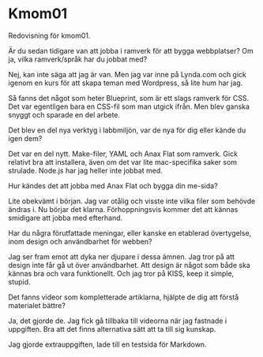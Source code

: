 Kmom01
===============================

Redovisning för kmom01.


Är du sedan tidigare van att jobba i ramverk för att bygga webbplatser? Om ja, vilka ramverk/språk har du jobbat med?

Nej, kan inte säga att jag är van. Men jag var inne på Lynda.com och gick igenom en kurs för att skapa teman med Wordpress, så lite hum har jag.

Så fanns det något som heter Blueprint, som är ett slags ramverk för
CSS. Det var egentligen bara en CSS-fil som man utgick ifrån. Men blev
ganska snyggt och sparade en del arbete.

Det blev en del nya verktyg i labbmiljön, var de nya för dig eller kände du igen dem?

Det var en del nytt. Make-filer, YAML och Anax Flat som ramverk. Gick relativt bra att
installera, även om det var lite mac-specifika saker som strulade.
Node.js har jag heller inte jobbat med.

Hur kändes det att jobba med Anax Flat och bygga din me-sida?

Lite obekvämt i början. Jag var otålig och visste inte vilka filer
som behövde ändras i. Nu börjar det klarna. Förhoppningsvis kommer det
att kännas smidigare att jobba med efterhand.

Har du några förutfattade meningar, eller kanske en etablerad övertygelse, inom design och användbarhet för webben?

Jag ser fram emot att dyka ner djupare i dessa ämnen. Jag tror på att
design inte får gå ut över användbarhet. Att design är något som både ska kännas bra och vara funktionellt. Och jag tror på KISS, keep it simple, stupid.


Det fanns videor som kompletterade artiklarna, hjälpte de dig att förstå materialet bättre?

Ja, det gjorde de. Jag fick gå tillbaka till videorna när jag fastnade
i uppgiften. Bra att det finns alternativa sätt att ta till sig kunskap.

Jag gjorde extrauppgiften, lade till en testsida för Markdown.
